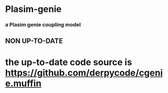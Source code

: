 # Plasim-genie
### a Plasim genie coupling model
## NON UP-TO-DATE
# the up-to-date code source is https://github.com/derpycode/cgenie.muffin
